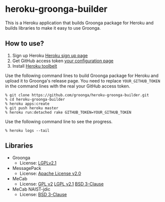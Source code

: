 # heroku-groonga-builder

This is a Heroku application that builds Groonga package for Heroku
and builds libraries to make it easy to use Groonga.

## How to use?

1. Sign up Heroku [Heroku sign up page](https://www.heroku.com)
2. Get GitHub access token [your configuration page](https://github.com/settings/applications)
3. Install [Heroku toolbelt](https://toolbelt.heroku.com)

Use the following command lines to build Groonga package for Heroku
and upload it to Groonga's release page. You need to replace
``YOUR_GITHUB_TOKEN`` in the command lines with the real your GitHub
access token.

    % git clone https://github.com/groonga/heroku-groonga-builder.git
    % cd heroku-groonga-builder
    % heroku apps:create
    % git push heroku master
    % heroku run:detached rake GITHUB_TOKEN=YOUR_GITHUB_TOKEN

Use the following command line to see the progress.

    % heroku logs --tail

## Libraries

* Groonga
  * License: [LGPLv2.1](http://opensource.org/licenses/lgpl-2.1.php)
* MessagePack
  * License: [Apache License v2.0](http://www.apache.org/licenses/LICENSE-2.0)
* MeCab
  * License: [GPL v2](http://opensource.org/licenses/gpl-2.0.php)
             [LGPL v2.1](http://opensource.org/licenses/lgpl-2.1.php)
			 [BSD 3-Clause](http://opensource.org/licenses/BSD-3-Clause)
* MeCab NAIST-jdic
  * License: [BSD 3-Clause](http://opensource.org/licenses/BSD-3-Clause)
  
